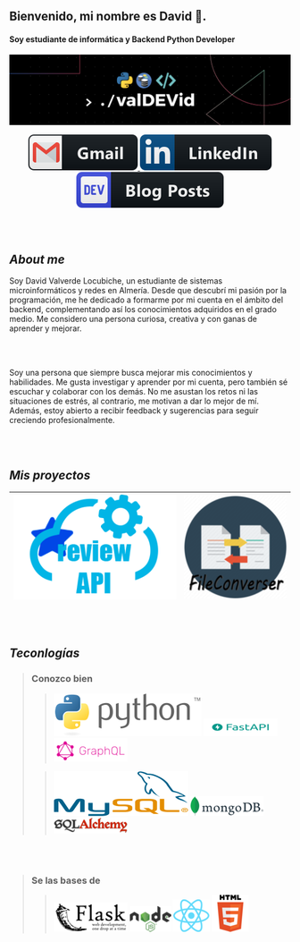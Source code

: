 ## Bienvenido, mi nombre es David 👋.


####  **Soy estudiante de informática y Backend Python Developer**
    
  
![Banner](./static/Banner.png)
<p align="center">
    <a href="mailto:daval.locub@gmail.com">
        <img src="./static/gmail.svg" alt="Gmail">
    </a>
    <a href="https://www.linkedin.com/in/
    david-valverde-locubiche-696239278">
        <img src="./static/linkedin.svg" alt="LInkedin">
    </a>
    <a>
        <img src="./static/devto.svg" alt="LInkedin">
    </a>
</p>


<br/><br/>


## *About me*

Soy David Valverde Locubiche, un estudiante de sistemas microinformáticos y redes en Almería. Desde que descubrí mi pasión por la programación, me he dedicado a formarme por mi cuenta en el ámbito del backend, complementando así los conocimientos adquiridos en el grado medio. Me considero una persona curiosa, creativa y con ganas de aprender y mejorar.


<br/><br/>


Soy una persona que siempre busca mejorar mis conocimientos y habilidades. Me gusta investigar y aprender por mi cuenta, pero también sé escuchar y colaborar con los demás. No me asustan los retos ni las situaciones de estrés, al contrario, me motivan a dar lo mejor de mí. Además, estoy abierto a recibir feedback y sugerencias para seguir creciendo profesionalmente.


<br/><br/>


## *Mis proyectos*
|[![FileConverser](./static/reviewAPI.png)](https://github.com/valDEVid/reviewAPI)| [![FileConverser](./static/FileConverserLogo.png)](https://github.com/valDEVid/FileConverter)
|---|---|

<br/><br/>


## *Teconlogías*


>### Conozco bien
>
>>  ![Python](./static/Python1.svg)
    ![FastAPI](./static/FastAPI1.png)
    ![GraphQL](./static/GraphQL.png)
>
>>  ![MySQL](./static/si.svg)
    ![MongoDB](./static/MongoDB.png)
    ![sqlAlchemy](./static/sqlAlchemy.png)

<br/><br/>

>### Se las bases de
>
>>  ![Flask](./static/Flask.png)
    ![NodeJS](./static/NodeJS1.png)
    ![React](./static/React1.png)
    ![HTML](./static/HTML5.png)